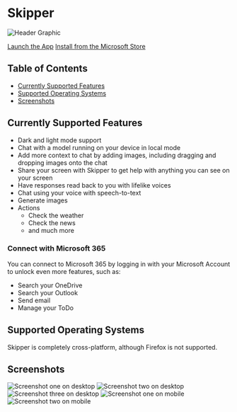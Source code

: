# Skipper

![Header Graphic](/public/assets/hero-graphic.png)

[Launch the App](https://www.skipperai.app/)
[Install from the Microsoft Store](https://apps.microsoft.com/store/detail/9PLHTFMZ98Q5?cid=DevShareMCLPCS)

## Table of Contents
- [Currently Supported Features](#currently-supported-features)
- [Supported Operating Systems](#supported-operating-systems)
- [Screenshots](#screenshots)

## Currently Supported Features

- Dark and light mode support
- Chat with a model running on your device in local mode
- Add more context to chat by adding images, including dragging and dropping images onto the chat
- Share your screen with Skipper to get help with anything you can see on your screen
- Have responses read back to you with lifelike voices
- Chat using your voice with speech-to-text
- Generate images
- Actions
  - Check the weather
  - Check the news
  - and much more

### Connect with Microsoft 365

You can connect to Microsoft 365 by logging in with your Microsoft Account to unlock even more features, such as:

- Search your OneDrive
- Search your Outlook
- Send email
- Manage your ToDo

## Supported Operating Systems

Skipper is completely cross-platform, although Firefox is not supported.

## Screenshots

![Screenshot one on desktop](./public/assets/screenshots/home-light-desktop.png)
![Screenshot two on desktop](/public/assets/screenshots/home-dark-desktop.png)
![Screenshot three on desktop](/public/assets/screenshots/chat-dark-desktop.png)
![Screenshot one on mobile](/public/assets/screenshots/home-dark-mobile.png)
![Screenshot two on mobile](/public/assets/screenshots/home-light-mobile.png)
